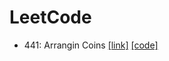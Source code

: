 # LeetCode
* 441: Arrangin Coins [[link]](https://leetcode.com/problems/arranging-coins/) [[code]]()
